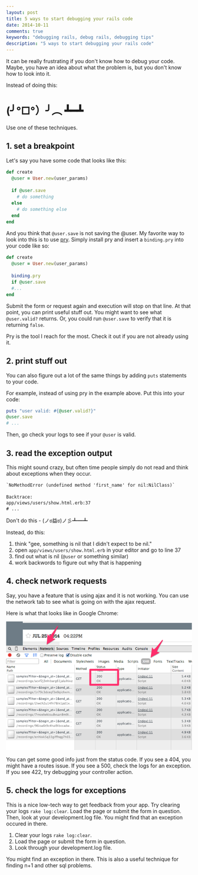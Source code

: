 ```yaml
---
layout: post
title: 5 ways to start debugging your rails code
date: 2014-10-11
comments: true
keywords: "debugging rails, debug rails, debugging tips"
description: "5 ways to start debugging your rails code"
---
```


It can be really frustrating if you don't know how to debug your code.
Maybe, you have an idea about what the problem is, but you don't know
how to look into it.

Instead of doing this:

# (╯°□°）╯︵ ┻━┻

Use one of these techniques.

## 1. set a breakpoint

Let's say you have some code that looks like this:


```ruby
def create
  @user = User.new(user_params)

  if @user.save
    # do something
  else
    # do something else
  end
end
```

And you think that `@user.save` is not saving the @user. My favorite way to
look into this is to use [pry](http://pryrepl.org/). Simply install pry
and insert a `binding.pry` into your code like so:

```ruby
def create
  @user = User.new(user_params)

  binding.pry
  if @user.save
  #...
end
```

Submit the form or request again and execution will stop on that
line. At that point, you can print useful stuff out. You might
want to see what `@user.valid?` returns. Or, you could run `@user.save`
to verify that it is returning `false`.

Pry is the tool I reach for the most. Check it out if you are not
already using it.

## 2. print stuff out

You can also figure out a lot of the same things by adding `puts`
statements to your code.

For example, instead of using pry in the example above. Put this into
your code:

```ruby
puts "user valid: #{@user.valid?}"
@user.save
# ...
```

Then, go check your logs to see if your `@user` is valid.

## 3. read the exception output

This might sound crazy, but often time people simply do not read and
think about exceptions when they occur.

```
`NoMethodError (undefined method 'first_name' for nil:NilClass)`

Backtrace:
app/views/users/show.html.erb:37
# ...
```

Don't do this -  (ノಠ益ಠ)ノ彡┻━┻

Instead, do this:

1. think "gee, something is nil that I didn't expect to be nil."
2. open `app/views/users/show.html.erb` in your editor and go to
   line 37
3. find out what is nil (`@user` or something similar)
3. work backwords to figure out why that is happening

## 4. check network requests

Say, you have a feature that is using ajax and it is not working. You
can use the network tab to see what is going on with the ajax request.

Here is what that looks like in Google Chrome:

![network tab](/img/network_tab.png)

You can get some good info just from the status code. If you see a 404,
you might have a routes issue. If you see a 500, check the logs for an
exception. If you see 422, try debugging your controller action.

## 5. check the logs for exceptions

This is a nice low-tech way to get feedback from your app. Try clearing
your logs `rake log:clear`. Load the page or submit the form in
question. Then, look at your development.log file. You might find that
an exception occured in there.

1. Clear your logs `rake log:clear`.
1. Load the page or submit the form in question.
1. Look through your development.log file.

You might find an exception in there. This is also a useful technique
for finding n+1 and other sql problems.
